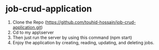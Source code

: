 # job-crud-application
1. Clone the Repo (https://github.com/touhid-hossain/job-crud-application.git) 
2. Cd to my app\server
3. Then just run the server by using this command (npm start)
4. Enjoy the application by creating, reading, updating, and deleting jobs.   
